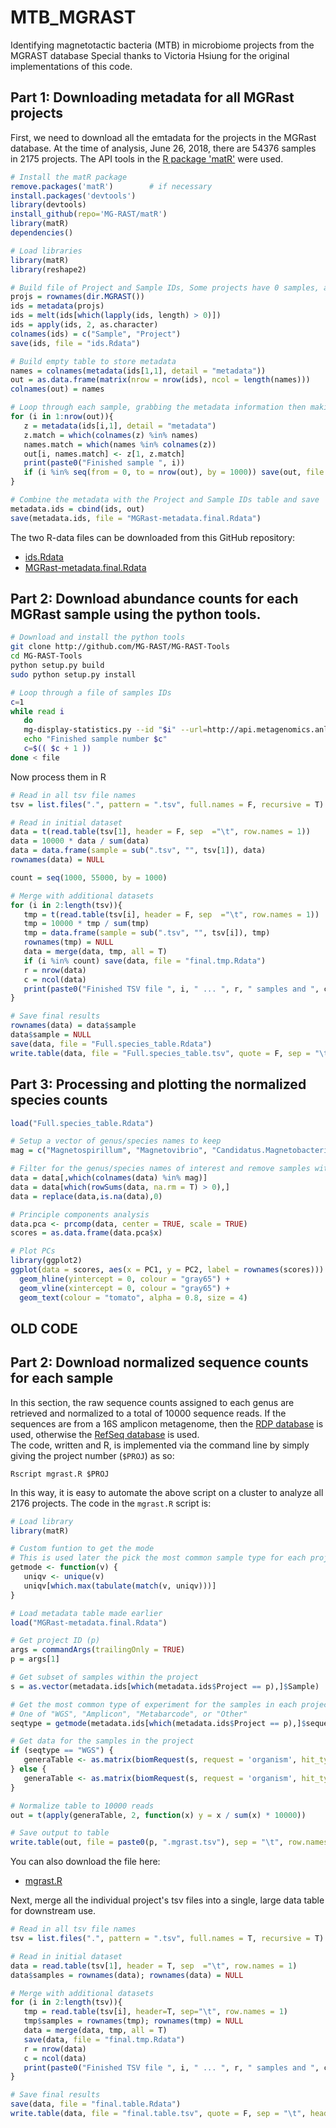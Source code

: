 # MTB_MGRAST
Identifying magnetotactic bacteria (MTB) in microbiome projects from the MGRAST database
Special thanks to Victoria Hsiung for the original implementations of this code.

## Part 1:  Downloading metadata for all MGRast projects
First, we need to download all the emtadata for the projects in the MGRast database.  At the time of analysis, June 26, 2018, there are 54376 samples in 2175 projects.  The API tools in the [R package 'matR'](https://github.com/MG-RAST/matR) were used.
```R
# Install the matR package
remove.packages('matR')        # if necessary
install.packages('devtools')
library(devtools)
install_github(repo='MG-RAST/matR') 
library(matR)
dependencies()

# Load libraries
library(matR)
library(reshape2)

# Build file of Project and Sample IDs, Some projects have 0 samples, and are ommitted.
projs = rownames(dir.MGRAST())
ids = metadata(projs)
ids = melt(ids[which(lapply(ids, length) > 0)])
ids = apply(ids, 2, as.character)
colnames(ids) = c("Sample", "Project")
save(ids, file = "ids.Rdata")

# Build empty table to store metadata
names = colnames(metadata(ids[1,1], detail = "metadata"))
out = as.data.frame(matrix(nrow = nrow(ids), ncol = length(names)))
colnames(out) = names

# Loop through each sample, grabbing the metadata information then making a final data table
for (i in 1:nrow(out)){
   z = metadata(ids[i,1], detail = "metadata")
   z.match = which(colnames(z) %in% names)
   names.match = which(names %in% colnames(z))
   out[i, names.match] <- z[1, z.match]
   print(paste0("Finished sample ", i))
   if (i %in% seq(from = 0, to = nrow(out), by = 1000)) save(out, file = "MGRast-metadata.Rdata")
}

# Combine the metadata with the Project and Sample IDs table and save
metadata.ids = cbind(ids, out)
save(metadata.ids, file = "MGRast-metadata.final.Rdata")
```

The two R-data files can be downloaded from this GitHub repository:
- [ids.Rdata](./ids.Rdata)
- [MGRast-metadata.final.Rdata](./MGRast-metadata.final.Rdata)


## Part 2:  Download abundance counts for each MGRast sample using the python tools.

```bash
# Download and install the python tools
git clone http://github.com/MG-RAST/MG-RAST-Tools
cd MG-RAST-Tools
python setup.py build
sudo python setup.py install

# Loop through a file of samples IDs
c=1
while read i
   do
   mg-display-statistics.py --id "$i" --url=http://api.metagenomics.anl.go --stat species > $i.tsv
   echo "Finished sample number $c"
   c=$(( $c + 1 ))
done < file
```

Now process them in R  
```R
# Read in all tsv file names
tsv = list.files(".", pattern = ".tsv", full.names = F, recursive = T)

# Read in initial dataset
data = t(read.table(tsv[1], header = F, sep  ="\t", row.names = 1))
data = 10000 * data / sum(data)
data = data.frame(sample = sub(".tsv", "", tsv[1]), data)
rownames(data) = NULL

count = seq(1000, 55000, by = 1000)

# Merge with additional datasets
for (i in 2:length(tsv)){
   tmp = t(read.table(tsv[i], header = F, sep  ="\t", row.names = 1))
   tmp = 10000 * tmp / sum(tmp)
   tmp = data.frame(sample = sub(".tsv", "", tsv[i]), tmp)
   rownames(tmp) = NULL
   data = merge(data, tmp, all = T)
   if (i %in% count) save(data, file = "final.tmp.Rdata")
   r = nrow(data)
   c = ncol(data)
   print(paste0("Finished TSV file ", i, " ... ", r, " samples and ", c, " genera..."))
}

# Save final results
rownames(data) = data$sample
data$sample = NULL
save(data, file = "Full.species_table.Rdata")
write.table(data, file = "Full.species_table.tsv", quote = F, sep = "\t", header = T, row.names = F)
```

## Part 3:  Processing and plotting the normalized species counts
```R
load("Full.species_table.Rdata")

# Setup a vector of genus/species names to keep
mag = c("Magnetospirillum", "Magnetovibrio", "Candidatus.Magnetobacterium", "Nitrospira", "Magnetococcus", "Magnetobacterium", "Desulfovibrio", "Desulfonatronum")

# Filter for the genus/species names of interest and remove samples without any abundance, replace NA with 0
data = data[,which(colnames(data) %in% mag)]
data = data[which(rowSums(data, na.rm = T) > 0),]
data = replace(data,is.na(data),0)

# Principle components analysis
data.pca <- prcomp(data, center = TRUE, scale = TRUE)
scores = as.data.frame(data.pca$x)

# Plot PCs
library(ggplot2)
ggplot(data = scores, aes(x = PC1, y = PC2, label = rownames(scores))) +
  geom_hline(yintercept = 0, colour = "gray65") +
  geom_vline(xintercept = 0, colour = "gray65") +
  geom_text(colour = "tomato", alpha = 0.8, size = 4)
```

## __OLD CODE__
## Part 2:  Download normalized sequence counts for each sample
In this section, the raw sequence counts assigned to each genus are retrieved and normalized to a total of 10000 sequence reads. If the sequences are from a 16S amplicon metagenome, then the [RDP database](https://rdp.cme.msu.edu/) is used, otherwise the [RefSeq database](https://www.ncbi.nlm.nih.gov/refseq/) is used.  
The code, written and R, is implemented via the command line by simply giving the project number (`$PROJ`) as so:
```
Rscript mgrast.R $PROJ
```

In this way, it is easy to automate the above script on a cluster to analyze all 2176 projects.  The code in the `mgrast.R` script is:

```R
# Load library
library(matR)

# Custom funtion to get the mode
# This is used later the pick the most common sample type for each project
getmode <- function(v) {
   uniqv <- unique(v)
   uniqv[which.max(tabulate(match(v, uniqv)))]
}

# Load metadata table made earlier
load("MGRast-metadata.final.Rdata")

# Get project ID (p)
args = commandArgs(trailingOnly = TRUE)
p = args[1]

# Get subset of samples within the project
s = as.vector(metadata.ids[which(metadata.ids$Project == p),]$Sample)

# Get the most common type of experiment for the samples in each project
# One of "WGS", "Amplicon", "Metabarcode", or "Other"
seqtype = getmode(metadata.ids[which(metadata.ids$Project == p),]$sequence_type)

# Get data for the samples in the project
if (seqtype == "WGS") {
   generaTable <- as.matrix(biomRequest(s, request = 'organism', hit_type = 'all', source = 'RefSeq', group_level = 'genus', evalue = 5, wait = TRUE))
} else {
   generaTable <- as.matrix(biomRequest(s, request = 'organism', hit_type = 'all', source = 'RDP', group_level = 'genus', evalue = 5, wait = TRUE))
}

# Normalize table to 10000 reads
out = t(apply(generaTable, 2, function(x) y = x / sum(x) * 10000))

# Save output to table
write.table(out, file = paste0(p, ".mgrast.tsv"), sep = "\t", row.names = T, col.names = T, quote = F)
```
You can also download the file here:
- [mgrast.R](./mgrast.R)


Next, merge all the individual project's tsv files into a single, large data table for downstream use.
```R
# Read in all tsv file names
tsv = list.files(".", pattern = ".tsv", full.names = T, recursive = T)

# Read in initial dataset
data = read.table(tsv[1], header = T, sep  ="\t", row.names = 1)
data$samples = rownames(data); rownames(data) = NULL

# Merge with additional datasets
for (i in 2:length(tsv)){
   tmp = read.table(tsv[i], header=T, sep="\t", row.names = 1)
   tmp$samples = rownames(tmp); rownames(tmp) = NULL
   data = merge(data, tmp, all = T)
   save(data, file = "final.tmp.Rdata")
   r = nrow(data)
   c = ncol(data)
   print(paste0("Finished TSV file ", i, " ... ", r, " samples and ", c, " genera..."))
}

# Save final results
save(data, file = "final.table.Rdata")
write.table(data, file = "final.table.tsv", quote = F, sep = "\t", header = T, row.names = F)
```
